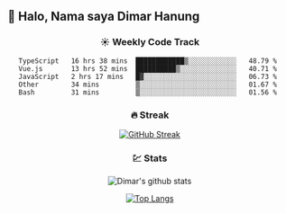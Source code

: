 ## 👋 Halo, Nama saya **Dimar Hanung**

<center>

### :sunny: Weekly Code Track
<!--START_SECTION:waka-->
```text
TypeScript   16 hrs 38 mins  ████████████▒░░░░░░░░░░░░   48.79 % 
Vue.js       13 hrs 52 mins  ██████████▒░░░░░░░░░░░░░░   40.71 % 
JavaScript   2 hrs 17 mins   █▓░░░░░░░░░░░░░░░░░░░░░░░   06.73 % 
Other        34 mins         ▒░░░░░░░░░░░░░░░░░░░░░░░░   01.67 % 
Bash         31 mins         ▒░░░░░░░░░░░░░░░░░░░░░░░░   01.56 % 
```
<!--END_SECTION:waka-->

### :fire: Streak

[![GitHub Streak](http://github-readme-streak-stats.herokuapp.com?user=dimar-hanung)](https://git.io/streak-stats)

### :chart: Stats

![Dimar's github stats](https://github-readme-stats.vercel.app/api?username=dimar-hanung&show_icons=true&theme=vue)

[![Top Langs](https://github-readme-stats.vercel.app/api/top-langs/?username=dimar-hanung)](#)

</center>
